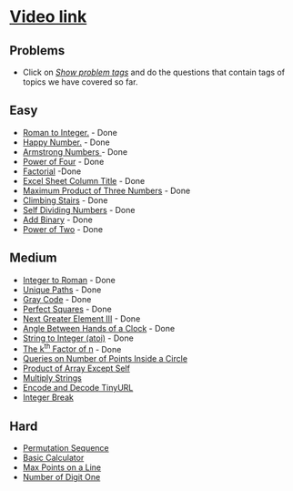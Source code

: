 # [Video link](https://youtu.be/lmSpZ0bjCyQ)

## Problems
- Click on [*Show problem tags*](https://leetcode.com/tag/math/) and do the questions that contain tags of topics we have covered so far.

## Easy
- [Roman to Integer.](https://leetcode.com/problems/roman-to-integer/) - Done
- [Happy Number.](https://leetcode.com/problems/happy-number/) - Done
- [Armstrong Numbers ](https://practice.geeksforgeeks.org/problems/armstrong-numbers2727/1/?category[]=Mathematical&category[]=Mathematical&page=2&query=category[]Mathematicalpage2category[]Mathematical) - Done
- [Power of Four](https://leetcode.com/problems/power-of-four/) - Done
- [Factorial](https://practice.geeksforgeeks.org/problems/factorial5739/1/?category[]=Mathematical&category[]=Mathematical&page=3&query=category[]Mathematicalpage3category[]Mathematical) -Done
- [Excel Sheet Column Title](https://leetcode.com/problems/excel-sheet-column-title/) - Done
- [Maximum Product of Three Numbers](https://leetcode.com/problems/maximum-product-of-three-numbers/) - Done
- [Climbing Stairs](https://leetcode.com/problems/climbing-stairs/) - Done
- [Self Dividing Numbers](https://leetcode.com/problems/self-dividing-numbers/) - Done
- [Add Binary](https://leetcode.com/problems/add-binary/) - Done
- [Power of Two](https://leetcode.com/problems/power-of-two/) - Done

## Medium
- [Integer to Roman](https://leetcode.com/problems/integer-to-roman/) - Done
- [Unique Paths](https://leetcode.com/problems/unique-paths/) - Done
- [Gray Code](https://leetcode.com/problems/gray-code/) - Done
- [Perfect Squares](https://leetcode.com/problems/perfect-squares/) - Done
- [Next Greater Element III](https://leetcode.com/problems/next-greater-element-iii/) - Done
- [Angle Between Hands of a Clock](https://leetcode.com/problems/angle-between-hands-of-a-clock/) - Done
- [String to Integer (atoi)](https://leetcode.com/problems/string-to-integer-atoi/) - Done
- [The k<sup>th</sup> Factor of n](https://leetcode.com/problems/the-kth-factor-of-n/) - Done 
- [Queries on Number of Points Inside a Circle](https://leetcode.com/problems/queries-on-number-of-points-inside-a-circle/)
- [Product of Array Except Self](https://leetcode.com/problems/product-of-array-except-self/)
- [Multiply Strings](https://leetcode.com/problems/multiply-strings/)
- [Encode and Decode TinyURL](https://leetcode.com/problems/encode-and-decode-tinyurl/)
- [Integer Break](https://leetcode.com/problems/integer-break/)


## Hard
- [Permutation Sequence](https://leetcode.com/problems/permutation-sequence/)
- [Basic Calculator](https://leetcode.com/problems/basic-calculator/)
- [Max Points on a Line](https://leetcode.com/problems/max-points-on-a-line/)
- [Number of Digit One](https://leetcode.com/problems/number-of-digit-one/)

